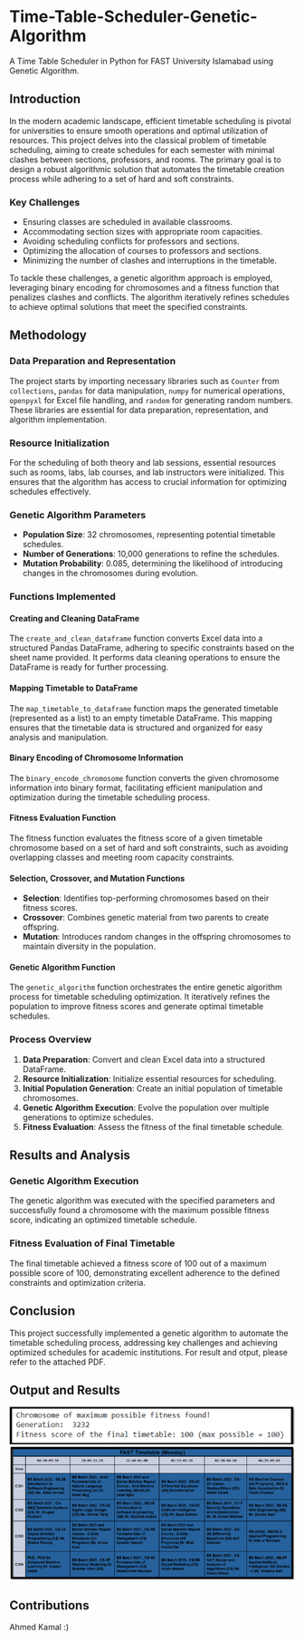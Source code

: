 # Time-Table-Scheduler-Genetic-Algorithm
A Time Table Scheduler in Python for FAST University Islamabad using Genetic Algorithm.


## Introduction

In the modern academic landscape, efficient timetable scheduling is pivotal for universities to ensure smooth operations and optimal utilization of resources. This project delves into the classical problem of timetable scheduling, aiming to create schedules for each semester with minimal clashes between sections, professors, and rooms. The primary goal is to design a robust algorithmic solution that automates the timetable creation process while adhering to a set of hard and soft constraints.

### Key Challenges

- Ensuring classes are scheduled in available classrooms.
- Accommodating section sizes with appropriate room capacities.
- Avoiding scheduling conflicts for professors and sections.
- Optimizing the allocation of courses to professors and sections.
- Minimizing the number of clashes and interruptions in the timetable.

To tackle these challenges, a genetic algorithm approach is employed, leveraging binary encoding for chromosomes and a fitness function that penalizes clashes and conflicts. The algorithm iteratively refines schedules to achieve optimal solutions that meet the specified constraints.

## Methodology

### Data Preparation and Representation

The project starts by importing necessary libraries such as `Counter` from `collections`, `pandas` for data manipulation, `numpy` for numerical operations, `openpyxl` for Excel file handling, and `random` for generating random numbers. These libraries are essential for data preparation, representation, and algorithm implementation.

### Resource Initialization

For the scheduling of both theory and lab sessions, essential resources such as rooms, labs, lab courses, and lab instructors were initialized. This ensures that the algorithm has access to crucial information for optimizing schedules effectively.

### Genetic Algorithm Parameters

- **Population Size**: 32 chromosomes, representing potential timetable schedules.
- **Number of Generations**: 10,000 generations to refine the schedules.
- **Mutation Probability**: 0.085, determining the likelihood of introducing changes in the chromosomes during evolution.

### Functions Implemented

#### Creating and Cleaning DataFrame

The `create_and_clean_dataframe` function converts Excel data into a structured Pandas DataFrame, adhering to specific constraints based on the sheet name provided. It performs data cleaning operations to ensure the DataFrame is ready for further processing.

#### Mapping Timetable to DataFrame

The `map_timetable_to_dataframe` function maps the generated timetable (represented as a list) to an empty timetable DataFrame. This mapping ensures that the timetable data is structured and organized for easy analysis and manipulation.

#### Binary Encoding of Chromosome Information

The `binary_encode_chromosome` function converts the given chromosome information into binary format, facilitating efficient manipulation and optimization during the timetable scheduling process.

#### Fitness Evaluation Function

The fitness function evaluates the fitness score of a given timetable chromosome based on a set of hard and soft constraints, such as avoiding overlapping classes and meeting room capacity constraints.

#### Selection, Crossover, and Mutation Functions

- **Selection**: Identifies top-performing chromosomes based on their fitness scores.
- **Crossover**: Combines genetic material from two parents to create offspring.
- **Mutation**: Introduces random changes in the offspring chromosomes to maintain diversity in the population.

#### Genetic Algorithm Function

The `genetic_algorithm` function orchestrates the entire genetic algorithm process for timetable scheduling optimization. It iteratively refines the population to improve fitness scores and generate optimal timetable schedules.

### Process Overview

1. **Data Preparation**: Convert and clean Excel data into a structured DataFrame.
2. **Resource Initialization**: Initialize essential resources for scheduling.
3. **Initial Population Generation**: Create an initial population of timetable chromosomes.
4. **Genetic Algorithm Execution**: Evolve the population over multiple generations to optimize schedules.
5. **Fitness Evaluation**: Assess the fitness of the final timetable schedule.

## Results and Analysis

### Genetic Algorithm Execution

The genetic algorithm was executed with the specified parameters and successfully found a chromosome with the maximum possible fitness score, indicating an optimized timetable schedule.

### Fitness Evaluation of Final Timetable

The final timetable achieved a fitness score of 100 out of a maximum possible score of 100, demonstrating excellent adherence to the defined constraints and optimization criteria.

## Conclusion

This project successfully implemented a genetic algorithm to automate the timetable scheduling process, addressing key challenges and achieving optimized schedules for academic institutions. For result and otput, please refer to the attached PDF.

## Output and Results

![Result](https://raw.githubusercontent.com/MK61395/Time-Table-Scheduler-Genetic-Algorithm/main/1.png)
![Otput](https://raw.githubusercontent.com/MK61395/Time-Table-Scheduler-Genetic-Algorithm/main/2.png)

## Contributions

Ahmed Kamal :)

